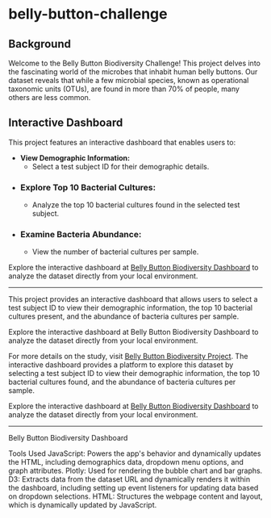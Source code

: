# belly-button-challenge

## Background

Welcome to the Belly Button Biodiversity Challenge! This project delves into the fascinating world of the microbes that inhabit human belly buttons. Our dataset reveals that while a few microbial species, known as operational taxonomic units (OTUs), are found in more than 70% of people, many others are less common.

## Interactive Dashboard
This project features an interactive dashboard that enables users to:

+ **View Demographic Information:**
  + Select a test subject ID for their demographic details.
+ ### Explore Top 10 Bacterial Cultures:
    + Analyze the top 10 bacterial cultures found in the selected test subject.
+ ### Examine Bacteria Abundance:
    + View the number of bacterial cultures per sample.
    
Explore the interactive dashboard at [Belly Button Biodiversity Dashboard](file:///Users/anigevorgyan/Downloads/Challenge%2014/index.html) to analyze the dataset directly from your local environment.




----------------------------

This project provides an interactive dashboard that allows users to select a test subject ID to view their demographic information, the top 10 bacterial cultures present, and the abundance of bacteria cultures per sample.

Explore the interactive dashboard at Belly Button Biodiversity Dashboard to analyze the dataset directly from your local environment.

For more details on the study, visit [Belly Button Biodiversity Project](https://robdunnlab.com/projects/belly-button-biodiversity/). The interactive dashboard provides a platform to explore this dataset by selecting a test subject ID to view their demographic information, the top 10 bacterial cultures found, and the abundance of bacteria cultures per sample.

Explore the interactive dashboard at [Belly Button Biodiversity Dashboard](file:///Users/anigevorgyan/Downloads/Challenge%2014/index.html) to analyze the dataset directly from your local environment.


---------------
Belly Button Biodiversity Dashboard

Tools Used
JavaScript: Powers the app's behavior and dynamically updates the HTML, including demographics data, dropdown menu options, and graph attributes.
Plotly: Used for rendering the bubble chart and bar graphs.
D3: Extracts data from the dataset URL and dynamically renders it within the dashboard, including setting up event listeners for updating data based on dropdown selections.
HTML: Structures the webpage content and layout, which is dynamically updated by JavaScript.

